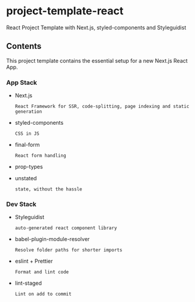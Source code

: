 # project-template-react

React Project Template with Next.js, styled-components and Styleguidist

## Contents

This project template contains the essential setup for a new Next.js React App.

### App Stack

- Next.js

  `React Framework for SSR, code-splitting, page indexing and static generation`
- styled-components

  `CSS in JS`
- final-form

  `React form handling`
- prop-types

- unstated

  `state, without the hassle`

### Dev Stack

- Styleguidist

  `auto-generated react component library`
- babel-plugin-module-resolver

  `Resolve folder paths for shorter imports`
- eslint + Prettier

  `Format and lint code`
- lint-staged

  `Lint on add to commit`
